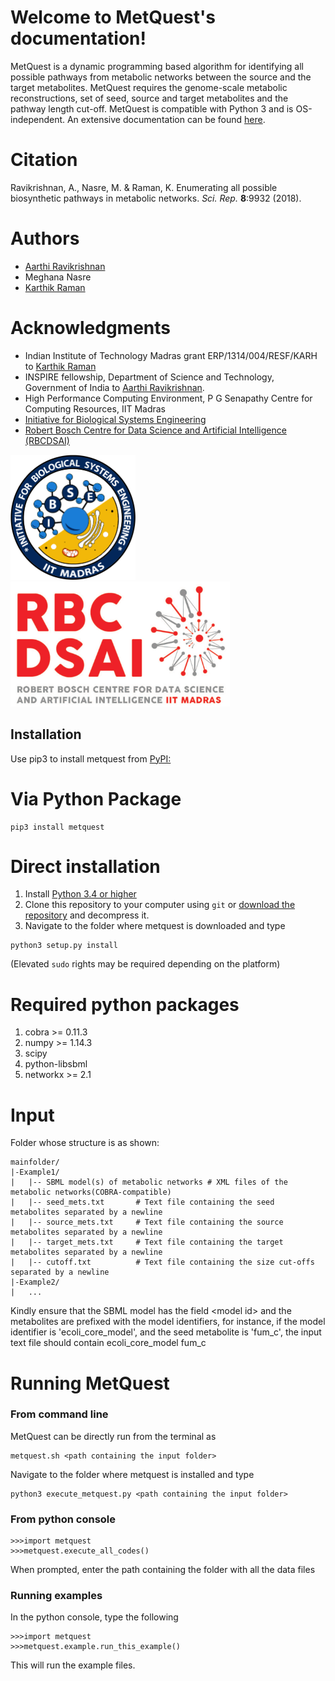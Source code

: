 ﻿Welcome to MetQuest\'s documentation!
=====================================

MetQuest is a dynamic programming based algorithm for identifying all
possible pathways from metabolic networks between the source and the
target metabolites. MetQuest requires the genome-scale metabolic
reconstructions, set of seed, source and target metabolites and the
pathway length cut-off. MetQuest is compatible with Python 3 and is
OS-independent. An extensive documentation can be found [here](http://metquestdoc.readthedocs.io/).

Citation 
========
Ravikrishnan, A., Nasre, M. & Raman, K. Enumerating all possible biosynthetic pathways in metabolic networks. *Sci. Rep.* **8**:9932 (2018).

Authors
=======

-   [Aarthi Ravikrishnan](https://github.com/aarthi31)
-   Meghana Nasre
-   [Karthik Raman](https://github.com/karthikraman)

Acknowledgments
===============

* Indian Institute of Technology Madras grant ERP/1314/004/RESF/KARH to [Karthik Raman](https://github.com/karthikraman)
* INSPIRE fellowship, Department of Science and Technology, Government of India to [Aarthi Ravikrishnan](https://github.com/aarthi31).
* High Performance Computing Environment, P G Senapathy Centre for Computing Resources, IIT Madras
* [Initiative for Biological Systems Engineering](https://ibse.iitm.ac.in/)
* [Robert Bosch Centre for Data Science and Artificial Intelligence (RBCDSAI)](https://rbcdsai.iitm.ac.in/)

<img title="IBSE logo" src="https://github.com/RBC-DSAI-IITM/rbc-dsai-iitm.github.io/blob/master/images/IBSE_logo.png" height="200" width="200"><img title="RBC-DSAI logo" src="https://github.com/RBC-DSAI-IITM/rbc-dsai-iitm.github.io/blob/master/images/logo.jpg" height="200" width="351">


Installation
------------

Use pip3 to install metquest from
[PyPI:](https://pypi.python.org/pypi/metquest)

Via Python Package
==================

``` {.sourceCode .bash}
pip3 install metquest
```

Direct installation
===================

1.  Install [Python 3.4 or higher](https://www.python.org/downloads/)
2.  Clone this repository to your computer using `git` or [download the
    repository](https://github.com/aarthi31/MetQuest/) and decompress
    it.
3.  Navigate to the folder where metquest is downloaded and type

``` {.sourceCode .bash}
python3 setup.py install
```

(Elevated `sudo` rights may be required depending on the platform)

Required python packages
========================

1.  cobra \>= 0.11.3
2.  numpy \>= 1.14.3
3.  scipy
4.  python-libsbml
5.  networkx \>= 2.1

Input
=====

Folder whose structure is as shown:

``` {.sourceCode .text}
mainfolder/
|-Example1/
|   |-- SBML model(s) of metabolic networks # XML files of the metabolic networks(COBRA-compatible)
|   |-- seed_mets.txt       # Text file containing the seed metabolites separated by a newline
|   |-- source_mets.txt     # Text file containing the source metabolites separated by a newline
|   |-- target_mets.txt     # Text file containing the target metabolites separated by a newline
|   |-- cutoff.txt          # Text file containing the size cut-offs separated by a newline  
|-Example2/
|   ...
```

Kindly ensure that the SBML model has the field \<model id\> and the
metabolites are prefixed with the model identifiers, for instance, if
the model identifier is \'ecoli\_core\_model\', and the seed metabolite
is \'fum\_c\', the input text file should contain ecoli\_core\_model
fum\_c

Running MetQuest
================

### From command line

MetQuest can be directly run from the terminal as

``` {.sourceCode .bash}
metquest.sh <path containing the input folder>
```

Navigate to the folder where metquest is installed and type

``` {.sourceCode .bash}
python3 execute_metquest.py <path containing the input folder>
```

### From python console

``` 
>>>import metquest
>>>metquest.execute_all_codes()
```

When prompted, enter the path containing the folder with all the data files

### Running examples

In the python console, type the following

```
>>>import metquest
>>>metquest.example.run_this_example()
```

This will run the example files.

